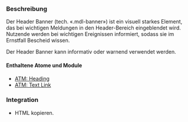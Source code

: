### Beschreibung
Der Header Banner (tech. «.mdl-banner») ist ein visuell starkes Element, das bei wichtigen Meldungen in den Header-Bereich eingeblendet wird. Nutzende werden bei wichtigen Ereignissen informiert, sodass sie im Ernstfall Bescheid wissen.
 
Der Header Banner kann informativ oder warnend verwendet werden.
 
#### Enthaltene Atome und Module
* <a href="../../atoms/headings/headings.html">ATM: Heading</a>
* <a href="../../atoms/text_link/text_link.html">ATM: Text Link</a>
 
### Integration
* HTML kopieren.


